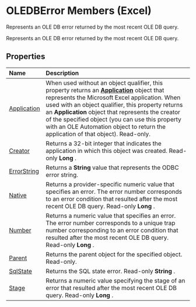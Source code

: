 
# OLEDBError Members (Excel)
Represents an OLE DB error returned by the most recent OLE DB query.

Represents an OLE DB error returned by the most recent OLE DB query.


## Properties



|**Name**|**Description**|
|:-----|:-----|
|[Application](4e1f12b9-ba10-d579-4176-d02e086c172a.md)|When used without an object qualifier, this property returns an  **[Application](19b73597-5cf9-4f56-8227-b5211f657f6f.md)** object that represents the Microsoft Excel application. When used with an object qualifier, this property returns an **Application** object that represents the creator of the specified object (you can use this property with an OLE Automation object to return the application of that object). Read-only.|
|[Creator](dab01efa-cefb-1dee-847e-56688ef88c14.md)|Returns a 32-bit integer that indicates the application in which this object was created. Read-only  **Long** .|
|[ErrorString](64f4780a-e8bc-fbbf-9b06-02a78ebcb181.md)|Returns a  **String** value that represents the ODBC error string.|
|[Native](2eae623f-7803-b3ce-467b-ee4f9c5c8c20.md)|Returns a provider-specific numeric value that specifies an error. The error number corresponds to an error condition that resulted after the most recent OLE DB query. Read-only  **Long** .|
|[Number](9e88a0bb-1cbf-d98e-52a9-a8f9a0bde81c.md)|Returns a numeric value that specifies an error. The error number corresponds to a unique trap number corresponding to an error condition that resulted after the most recent OLE DB query. Read-only  **Long** .|
|[Parent](0724dc00-25d5-12ec-08d7-c95d2d2eb90a.md)|Returns the parent object for the specified object. Read-only.|
|[SqlState](cd05c61a-da9f-5022-c359-b90351e6489d.md)|Returns the SQL state error. Read-only  **String** .|
|[Stage](71dd6495-3d03-307d-a7cd-816779f25754.md)|Returns a numeric value specifying the stage of an error that resulted after the most recent OLE DB query. Read-only  **Long** .|

